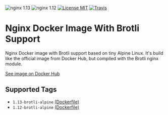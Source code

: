 ![nginx 1.13](https://img.shields.io/badge/nginx-1.13-brightgreen.svg?style=flat-square) ![nginx 1.12](https://img.shields.io/badge/nginx-1.12-brightgreen.svg?style=flat-square) [![License MIT](https://img.shields.io/badge/license-MIT-blue.svg?style=flat-square)](https://opensource.org/licenses/MIT) [![Travis](https://img.shields.io/travis/servivum/docker-nginx.svg?style=flat-square)](https://travis-ci.org/servivum/docker-nginx)

# Nginx Docker Image With Brotli Support

Nginx Docker image with Brotli support based on tiny Alpine Linux. It's build like the official image from Docker Hub, but compiled with the Brotli nginx module.

[See image on Docker Hub](https://hub.docker.com/r/servivum/nginx/)

## Supported Tags

- `1.13-brotli-alpine` [(Dockerfile)](https://github.com/servivum/docker-nginx/blob/master/1.13/brotli-alpine/Dockerfile)
- `1.12-brotli-alpine` [(Dockerfile)](https://github.com/servivum/docker-nginx/blob/master/1.12/brotli-alpine/Dockerfile)